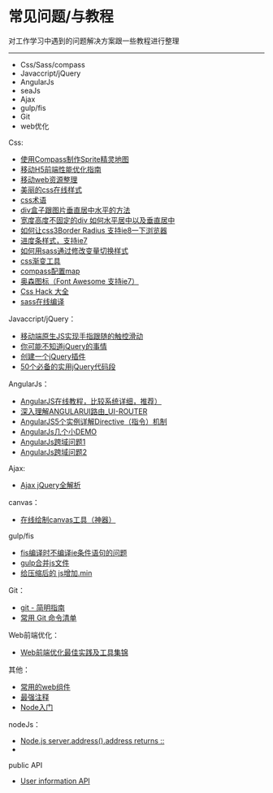 # 常见问题/与教程
对工作学习中遇到的问题解决方案跟一些教程进行整理
________

  - Css/Sass/compass
  - Javaccript/jQuery
  - AngularJs
  - seaJs
  - Ajax
  - gulp/fis
  - Git
  - web优化

Css:

 - [使用Compass制作Sprite精灵地图](http://www.sassplus.com/sass/sprites.html)
 - [移动H5前端性能优化指南](http://blog.csdn.net/kongjiea/article/details/43967219)
 -  [移动web资源整理](http://www.cnblogs.com/PeunZhang/p/3407453.html)
 - [美丽的css在线样式](http://cssdeck.com/picks/2)
 - [css术语](http://apps.workflower.fi/vocabs/)
 - [div盒子跟图片垂直居中水平的方法](http://www.geekna.com/div-box-img-center/)
 - [宽度高度不固定的div 如何水平居中以及垂直居中](http://www.educity.cn/jianzhan/630483.html)
 -   [如何让css3Border Radius 支持ie8一下浏览器](http://www.hongkiat.com/blog/css3-border-radius-in-internet-explorer/)
 -  [进度条样式，支持ie7](http://w3lessons.info/2013/06/04/skill-bar-with-jquery-css3/)
 -   [如何用sass通过修改变量切换样式](http://www.geekna.com/sass_note/)
 -  [css渐变工具](http://www.css3factory.com/linear-gradients/)
 - [compass配置map](http://www.sassplus.com/sass/152.html)
 - [奥森图标（Font Awesome 支持ie7）](http://www.thinkcmf.com/font)
 - [Css Hack 大全](http://www.webhj.com/hj-650.html)
 - [sass在线编译](http://www.sassmeister.com/)

Javaccript/jQuery：

 - [移动端原生JS实现手指跟随的触控滑动](https://segmentfault.com/a/1190000003817077)
 - [你可能不知道jQuery的事情](http://ejohn.org/apps/workshop/adv-talk/#1)
 - [创建一个jQuery插件](http://devheart.org/articles/tutorial-creating-a-jquery-plugin/)
 - [50个必备的实用jQuery代码段](http://www.bywei.cn/post/207.html)

AngularJs：

 -  [AngularJS在线教程，比较系统详细，推荐）](http://each.sinaapp.com/angular/)
 - [深入理解ANGULARUI路由_UI-ROUTER](http://www.html5jq.com/fe/angular_node/20150417/133.html)
 - [AngularJS5个实例详解Directive（指令）机制](http://damoqiongqiu.iteye.com/blog/1917971)
 - [AngularJs几个小DEMO](http://tutorialzine.com/2013/08/learn-angularjs-5-examples/)
 - [AngularJs跨域问题1](http://stackoverflow.com/questions/22546177/cross-domain-http-request-angularjs)
 - [AngularJs跨域问题2](http://stackoverflow.com/questions/12066002/parsing-jsonp-http-jsonp-response-in-angular-js)

Ajax:

 - [Ajax jQuery全解析](http://www.cnblogs.com/QLeelulu/archive/2008/04/21/1163021.html) 

canvas：

 - [在线绘制canvas工具（神器）](https://canvature.appspot.com/)

gulp/fis

 - [fis编译时不编译ie条件语句的问题](https://github.com/fex-team/fis3/issues/271)
 - [gulp合并js文件](http://stackoverflow.com/questions/26719884/gulp-minify-multiple-js-files-to-one)
 - [给压缩后的 js增加.min](http://stackoverflow.com/questions/27916062/gulp-uglify-output-min-js)

Git：

 - [git - 简明指南](http://www.runoob.com/manual/git-guide/)
 -  [常用 Git 命令清单](http://www.ruanyifeng.com/blog/2015/12/git-cheat-sheet.html)

Web前端优化：

 - [Web前端优化最佳实践及工具集锦](http://www.csdn.net/article/2013-09-23/2817020-web-performance-optimization)

其他：

 - [常用的web组件](http://www.open-open.com/lib/view/open1426560455039.html)
 - [最强注释](http://megaemoji.com/cn/text-art/)
 - [Node入门](http://www.nodebeginner.org/index-zh-cn.html)


nodeJs：

 - [Node.js server.address().address returns ::](http://stackoverflow.com/questions/33853695/node-js-server-address-address-returns/33854153)
 -

public API
  - [User information API](http://jsonplaceholder.typicode.com/)
